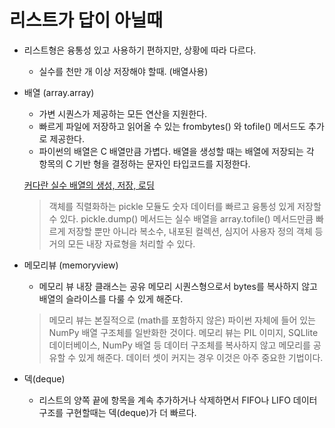 # 리스트가 답이 아닐때

* 리스트형은 융통성 있고 사용하기 편하지만, 상황에 따라 다르다.
    - 실수를 천만 개 이상 저장해야 할때. (배열사용)

* 배열 (array.array)
    - 가변 시퀀스가 제공하는 모든 연산을 지원한다.
    - 빠르게 파일에 저장하고 읽어올 수 있는 frombytes() 와 tofile() 메서드도 추가로 제공한다.
    - 파이썬의 배열은 C 배열만큼 가볍다. 배열을 생성할 때는 배열에 저장되는 각 항목의 C 기반 형을 결정하는 문자인 타입코드를 지정한다.
    
    [커다란 실수 배열의 생성, 저장, 로딩](https://github.com/hyeonDD/fluent_python/blob/master/Part2/ex2-9/array.py "소스코드")
    > 객체를 직렬화하는 pickle 모듈도 숫자 데이터를 빠르고 융통성 있게 저장할 수 있다. pickle.dump() 메서드는 실수 배열을 array.tofile() 메서드만큼 빠르게 저장할 뿐만 아니라 복소수, 내포된 컬렉션, 심지어 사용자 정의 객체 등 거의 모든 내장 자료형을 처리할 수 있다.

* 메모리뷰 (memoryview)
    - 메모리 뷰 내장 클래스는 공유 메모리 시퀀스형으로서 bytes를 복사하지 않고 배열의 슬라이스를 다룰 수 있게 해준다.
    > 메모리 뷰는 본질적으로 (math를 포함하지 않은) 파이썬 자체에 들어 있는 NumPy 배열 구조체를 일반화한 것이다. 메모리 뷰는 PIL 이미지, SQLlite 데이터베이스, NumPy 배열 등 데이터 구조체를 복사하지 않고 메모리를 공유할 수 있게 해준다. 데이터 셋이 커지는 경우 이것은 아주 중요한 기법이다.

* 덱(deque)
    - 리스트의 양쪽 끝에 항목을 계속 추가하거나 삭제하면서 FIFO나 LIFO 데이터 구조를 구현할때는 덱(deque)가 더 빠르다.    
    